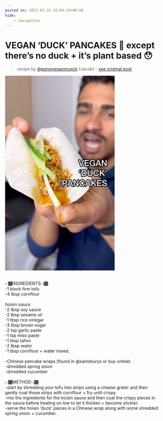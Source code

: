 ```yaml
---
posted on: 2022-03-28 16:09:19+00:00
hide:
    - navigation
---
```


# VEGAN ‘DUCK’ PANCAKES 🦆 except there’s no duck + it’s plant based 😯  

> recipe by [@pengveganmunch](https://www.instagram.com/pengveganmunch/) 
(Jacob) - [see original post](https://instagram.com/p/Cbp0xZiqD7D)

![](../img/pengveganmunch_28-03-2022_1603.png)

\
👉🏾INGREDIENTS👈🏾 \
-1 block firm tofu\
-4 tbsp cornflour \
\
*hoisin sauce*\
-2 tbsp soy sauce\
-2 tbsp sesame oil\
-1 tbsp rice vinegar \
-3 tbsp brown sugar\
-2 tsp garlic paste\
-1 tsp miso paste\
-1 tbsp tahini\
-2 tbsp water\
-1 tbsp cornflour + water mixed.\
 \
-Chinese pancake wraps (found in @sainsburys or buy online)\
-shredded spring onion \
-shredded cucumber \
\
👉🏾METHOD👈🏾 \
-start by shredding your tofu into strips using a cheese grater and then gently coat those strips with cornflour + fry until crispy.\
-mix the ingredients for the hoisin sauce and then coat the crispy pieces in the sauce before heating on low to let it thicken + become stickier.\
-serve the hoisin ‘duck’ pieces in a Chinese wrap along with some shredded spring onion + cucumber. 